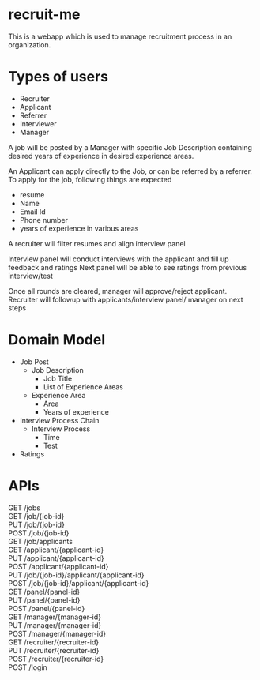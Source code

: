 # recruit-me
This is a webapp which is used to manage recruitment process in an organization.

# Types of users
* Recruiter
* Applicant
* Referrer
* Interviewer
* Manager

A job will be posted by a Manager with specific Job Description containing desired years of experience in desired experience areas.

An Applicant can apply directly to the Job, or can be referred by a referrer. To apply for the job, following things are expected
  - resume
  - Name
  - Email Id
  - Phone number
  - years of experience in various areas
  
 A recruiter will filter resumes and align interview panel
 
 Interview panel will conduct interviews with the applicant and fill up feedback and ratings
 Next panel will be able to see ratings from previous interview/test
 
 Once all rounds are cleared, manager will approve/reject applicant.
 Recruiter will followup with applicants/interview panel/ manager on next steps
 
 
 # Domain Model
 * Job Post
    * Job Description
      * Job Title
      * List of Experience Areas
    * Experience Area
        * Area
        * Years of experience
 * Interview Process Chain
    * Interview Process
      * Time
      * Test
 * Ratings
 
 # APIs
 GET    /jobs  
 GET    /job/{job-id}  
 PUT    /job/{job-id}  
 POST   /job/{job-id}  
 GET    /job/applicants  
 GET    /applicant/{applicant-id}  
 PUT    /applicant/{applicant-id}  
 POST   /applicant/{applicant-id}  
 PUT    /job/{job-id}/applicant/{applicant-id}  
 POST   /job/{job-id}/applicant/{applicant-id}  
 GET    /panel/{panel-id}  
 PUT    /panel/{panel-id}  
 POST   /panel/{panel-id}  
 GET    /manager/{manager-id}  
 PUT    /manager/{manager-id}  
 POST   /manager/{manager-id}  
 GET    /recruiter/{recruiter-id}  
 PUT    /recruiter/{recruiter-id}  
 POST   /recruiter/{recruiter-id}  
 POST   /login  
